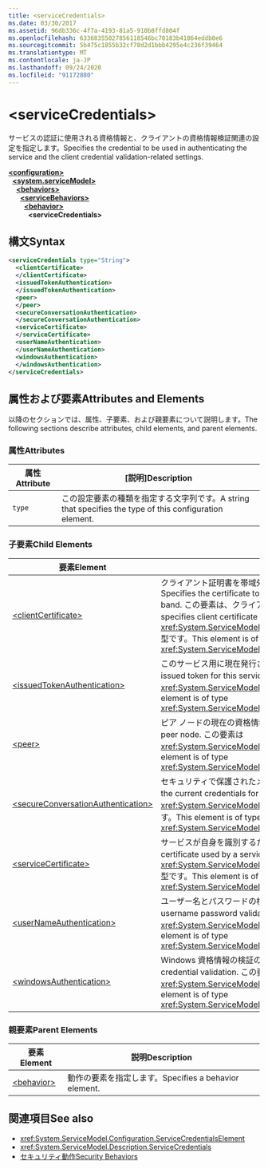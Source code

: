 ```yaml
---
title: <serviceCredentials>
ms.date: 03/30/2017
ms.assetid: 96db336c-4f7a-4193-81a5-910b8ffd804f
ms.openlocfilehash: 63368355027856118546bc70183b41864eddb0e6
ms.sourcegitcommit: 5b475c1855b32cf78d2d1bbb4295e4c236f39464
ms.translationtype: MT
ms.contentlocale: ja-JP
ms.lasthandoff: 09/24/2020
ms.locfileid: "91172880"
---
```

# \<serviceCredentials>

<span data-ttu-id="a596c-101">サービスの認証に使用される資格情報と、クライアントの資格情報検証関連の設定を指定します。</span><span class="sxs-lookup"><span data-stu-id="a596c-101">Specifies the credential to be used in authenticating the service and the client credential validation-related settings.</span></span>  
  
[**\<configuration>**](../configuration-element.md)\
&nbsp;&nbsp;[**\<system.serviceModel>**](system-servicemodel.md)\
&nbsp;&nbsp;&nbsp;&nbsp;[**\<behaviors>**](behaviors.md)\
&nbsp;&nbsp;&nbsp;&nbsp;&nbsp;&nbsp;[**\<serviceBehaviors>**](servicebehaviors.md)\
&nbsp;&nbsp;&nbsp;&nbsp;&nbsp;&nbsp;&nbsp;&nbsp;[**\<behavior>**](behavior-of-servicebehaviors.md)\
&nbsp;&nbsp;&nbsp;&nbsp;&nbsp;&nbsp;&nbsp;&nbsp;&nbsp;&nbsp;**\<serviceCredentials>**  
  
## <a name="syntax"></a><span data-ttu-id="a596c-102">構文</span><span class="sxs-lookup"><span data-stu-id="a596c-102">Syntax</span></span>  
  
```xml  
<serviceCredentials type="String">
  <clientCertificate>
  </clientCertificate>
  <issuedTokenAuthentication>
  </issuedTokenAuthentication>
  <peer>
  </peer>
  <secureConversationAuthentication>
  </secureConversationAuthentication>
  <serviceCertificate>
  </serviceCertificate>
  <userNameAuthentication>
  </userNameAuthentication>
  <windowsAuthentication>
  </windowsAuthentication>
</serviceCredentials>
```  
  
## <a name="attributes-and-elements"></a><span data-ttu-id="a596c-103">属性および要素</span><span class="sxs-lookup"><span data-stu-id="a596c-103">Attributes and Elements</span></span>  

 <span data-ttu-id="a596c-104">以降のセクションでは、属性、子要素、および親要素について説明します。</span><span class="sxs-lookup"><span data-stu-id="a596c-104">The following sections describe attributes, child elements, and parent elements.</span></span>  
  
### <a name="attributes"></a><span data-ttu-id="a596c-105">属性</span><span class="sxs-lookup"><span data-stu-id="a596c-105">Attributes</span></span>  
  
|<span data-ttu-id="a596c-106">属性</span><span class="sxs-lookup"><span data-stu-id="a596c-106">Attribute</span></span>|<span data-ttu-id="a596c-107">[説明]</span><span class="sxs-lookup"><span data-stu-id="a596c-107">Description</span></span>|  
|---------------|-----------------|  
|`type`|<span data-ttu-id="a596c-108">この設定要素の種類を指定する文字列です。</span><span class="sxs-lookup"><span data-stu-id="a596c-108">A string that specifies the type of this configuration element.</span></span>|  
  
### <a name="child-elements"></a><span data-ttu-id="a596c-109">子要素</span><span class="sxs-lookup"><span data-stu-id="a596c-109">Child Elements</span></span>  
  
|<span data-ttu-id="a596c-110">要素</span><span class="sxs-lookup"><span data-stu-id="a596c-110">Element</span></span>|<span data-ttu-id="a596c-111">説明</span><span class="sxs-lookup"><span data-stu-id="a596c-111">Description</span></span>|  
|-------------|-----------------|  
|[\<clientCertificate>](clientcertificate-of-servicecredentials.md)|<span data-ttu-id="a596c-112">クライアント証明書を帯域外で使用できるときに使用される証明書を指定します。</span><span class="sxs-lookup"><span data-stu-id="a596c-112">Specifies the certificate to be used when the client certificate is available out-of-band.</span></span> <span data-ttu-id="a596c-113">この要素は、クライアント証明書の検証設定も指定します。</span><span class="sxs-lookup"><span data-stu-id="a596c-113">This element also specifies client certificate validation settings.</span></span> <span data-ttu-id="a596c-114">この要素は <xref:System.ServiceModel.Configuration.X509InitiatorCertificateServiceElement> 型です。</span><span class="sxs-lookup"><span data-stu-id="a596c-114">This element is of type <xref:System.ServiceModel.Configuration.X509InitiatorCertificateServiceElement>.</span></span>|  
|[\<issuedTokenAuthentication>](issuedtokenauthentication-of-servicecredentials.md)|<span data-ttu-id="a596c-115">このサービス用に現在発行されているトークンを指定します。</span><span class="sxs-lookup"><span data-stu-id="a596c-115">Specifies the current issued token for this service.</span></span> <span data-ttu-id="a596c-116">この要素は <xref:System.ServiceModel.Configuration.IssuedTokenServiceElement> 型です。</span><span class="sxs-lookup"><span data-stu-id="a596c-116">This element is of type <xref:System.ServiceModel.Configuration.IssuedTokenServiceElement>.</span></span>|  
|[\<peer>](peer-of-servicecredentials.md)|<span data-ttu-id="a596c-117">ピア ノードの現在の資格情報を指定します。</span><span class="sxs-lookup"><span data-stu-id="a596c-117">Specifies the current credentials for a peer node.</span></span> <span data-ttu-id="a596c-118">この要素は <xref:System.ServiceModel.Configuration.PeerCredentialElement> 型です。</span><span class="sxs-lookup"><span data-stu-id="a596c-118">This element is of type <xref:System.ServiceModel.Configuration.PeerCredentialElement>.</span></span>|  
|[\<secureConversationAuthentication>](secureconversationauthentication-of-servicecredential.md)|<span data-ttu-id="a596c-119">セキュリティで保護されたメッセージ交換の現在の資格情報を指定します。</span><span class="sxs-lookup"><span data-stu-id="a596c-119">Specifies the current credentials for a secure conversation.</span></span> <span data-ttu-id="a596c-120">この要素は <xref:System.ServiceModel.Configuration.SecureConversationServiceElement> 型です。</span><span class="sxs-lookup"><span data-stu-id="a596c-120">This element is of type <xref:System.ServiceModel.Configuration.SecureConversationServiceElement>.</span></span>|  
|[\<serviceCertificate>](servicecertificate-of-servicecredentials.md)|<span data-ttu-id="a596c-121">サービスが自身を識別するために使用する証明書を指定します。</span><span class="sxs-lookup"><span data-stu-id="a596c-121">Specifies a certificate used by a service to identify itself.</span></span> <span data-ttu-id="a596c-122">この要素は <xref:System.ServiceModel.Configuration.X509RecipientCertificateServiceElement> 型です。</span><span class="sxs-lookup"><span data-stu-id="a596c-122">This element is of type <xref:System.ServiceModel.Configuration.X509RecipientCertificateServiceElement>.</span></span>|  
|[\<userNameAuthentication>](usernameauthentication.md)|<span data-ttu-id="a596c-123">ユーザー名とパスワードの検証の設定を指定します。</span><span class="sxs-lookup"><span data-stu-id="a596c-123">Specifies the settings for username password validation.</span></span> <span data-ttu-id="a596c-124">この要素は <xref:System.ServiceModel.Configuration.UserNameServiceElement> 型です。</span><span class="sxs-lookup"><span data-stu-id="a596c-124">This element is of type <xref:System.ServiceModel.Configuration.UserNameServiceElement>.</span></span>|  
|[\<windowsAuthentication>](windowsauthentication-of-servicecredentials.md)|<span data-ttu-id="a596c-125">Windows 資格情報の検証の設定を指定します。</span><span class="sxs-lookup"><span data-stu-id="a596c-125">Specifies the settings for Windows credential validation.</span></span> <span data-ttu-id="a596c-126">この要素は <xref:System.ServiceModel.Configuration.WindowsServiceElement> 型です。</span><span class="sxs-lookup"><span data-stu-id="a596c-126">This element is of type <xref:System.ServiceModel.Configuration.WindowsServiceElement>.</span></span>|  
  
### <a name="parent-elements"></a><span data-ttu-id="a596c-127">親要素</span><span class="sxs-lookup"><span data-stu-id="a596c-127">Parent Elements</span></span>  
  
|<span data-ttu-id="a596c-128">要素</span><span class="sxs-lookup"><span data-stu-id="a596c-128">Element</span></span>|<span data-ttu-id="a596c-129">説明</span><span class="sxs-lookup"><span data-stu-id="a596c-129">Description</span></span>|  
|-------------|-----------------|  
|[\<behavior>](behavior-of-endpointbehaviors.md)|<span data-ttu-id="a596c-130">動作の要素を指定します。</span><span class="sxs-lookup"><span data-stu-id="a596c-130">Specifies a behavior element.</span></span>|  
  
## <a name="see-also"></a><span data-ttu-id="a596c-131">関連項目</span><span class="sxs-lookup"><span data-stu-id="a596c-131">See also</span></span>

- <xref:System.ServiceModel.Configuration.ServiceCredentialsElement>
- <xref:System.ServiceModel.Description.ServiceCredentials>
- [<span data-ttu-id="a596c-132">セキュリティ動作</span><span class="sxs-lookup"><span data-stu-id="a596c-132">Security Behaviors</span></span>](../../../wcf/feature-details/security-behaviors-in-wcf.md)
